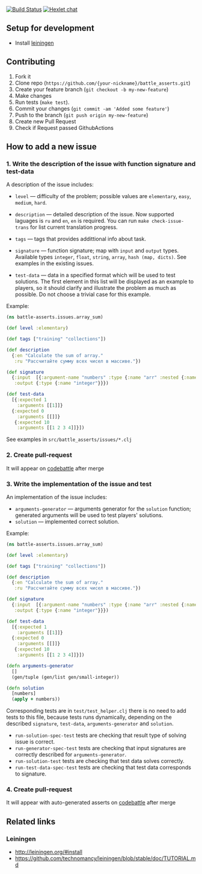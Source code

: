 [![Build Status](https://travis-ci.org/hexlet-codebattle/battle_asserts.svg?branch=master)](https://travis-ci.org/hexlet-codebattle/battle_asserts)
[![Hexlet chat](http://slack-ru.hexlet.io/badge.svg)](http://slack-ru.hexlet.io)

## Setup for development

- Install [leiningen](http://leiningen.org)

## Contributing

1. Fork it
2. Clone repo (`https://github.com/{your-nickname}/battle_asserts.git`)
3. Create your feature branch (`git checkout -b my-new-feature`)
4. Make changes
5. Run tests (`make test`).
6. Commit your changes (`git commit -am 'Added some feature'`)
7. Push to the branch (`git push origin my-new-feature`)
8. Create new Pull Request
9. Check if Request passed GithubActions

## How to add a new issue

### 1. Write the description of the issue with function signature and test-data

A description of the issue includes:

- `level` — difficulty of the problem; possible values are `elementary`, `easy`, `medium`, `hard`.
- `description` — detailed description of the issue. Now supported laguages is `ru` and `en`, `en` is required. You can run `make check-issue-trans` for list current translation progress.
- `tags` — tags that provides addittional info about task.
- `signature` — function signature; map with `input` and `output` types. Available types `integer`, `float`, `string`, `array`, `hash (map, dicts)`.
  See examples in the existing issues.

- `test-data` — data in a specified format which will be used to test solutions. The first element in this list will be displayed as an example to players, so it should clarify and illustrate the problem as much as possible. Do not choose a trivial case for this example.

Example:

```clojure
(ns battle-asserts.issues.array_sum)

(def level :elementary)

(def tags ["training" "collections"])

(def description 
  {:en "Calculate the sum of array."
   :ru "Рассчитайте сумму всех чисел в массиве."})

(def signature
  {:input  [{:argument-name "numbers" :type {:name "arr" :nested {:name "integer"}}}]
   :output {:type {:name "integer"}}})

(def test-data
  [{:expected 1
    :arguments [[1]]}
  {:expected 0
    :arguments [[]]}
   {:expected 10
    :arguments [[1 2 3 4]]}])
```

See examples in `src/battle_asserts/issues/*.clj`

### 2. Create pull-request

It will appear on [codebattle](http://codebattle.hexlet.io) after merge


### 3. Write the implementation of the issue and test

An implementation of the issue includes:

- `arguments-generator` — arguments generator for the `solution` function;
  generated arguments will be used to test players' solutions.
- `solution` — implemented correct solution.

Example:

```clojure
(ns battle-asserts.issues.array_sum)

(def level :elementary)

(def tags ["training" "collections"])

(def description 
  {:en "Calculate the sum of array."
   :ru "Рассчитайте сумму всех чисел в массиве."})

(def signature
  {:input  [{:argument-name "numbers" :type {:name "arr" :nested {:name "integer"}}}]
   :output {:type {:name "integer"}}})

(def test-data
  [{:expected 1
    :arguments [[1]]}
  {:expected 0
    :arguments [[]]}
   {:expected 10
    :arguments [[1 2 3 4]]}])

(defn arguments-generator
  []
  (gen/tuple (gen/list gen/small-integer))

(defn solution
  [numbers]
  (apply + numbers))
```

Corresponding tests are in `test/test_helper.clj` there is no need to add tests to this file, because tests runs dynamically, depending on the described `signature`, `test-data`, `arguments-generator` and `solution`. 
- `run-solution-spec-test` tests are checking that result type of solving issue is correct.
- `run-generator-spec-test` tests are checking that input signatures are correctly described for `arguments-generator`.
- `run-solution-test` tests are checking that test data solves correctly.
- `run-test-data-spec-test` tests are checking that test data corresponds to signature.

### 4. Create pull-request

It will appear with auto-generated asserts on [codebattle](http://codebattle.hexlet.io) after merge

## Related links

### Leiningen

- http://leiningen.org/#install
- https://github.com/technomancy/leiningen/blob/stable/doc/TUTORIAL.md

